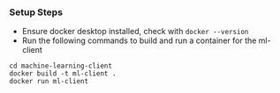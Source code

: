 ### Setup Steps
- Ensure docker desktop installed, check with ```docker --version```
- Run the following commands to build and run a container for the ml-client
```
cd machine-learning-client
docker build -t ml-client .
docker run ml-client
```
